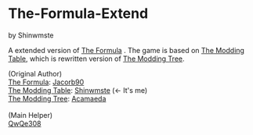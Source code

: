 # The-Formula-Extend
by Shinwmste

A extended version of [The Formula](https://github.com/Jacorb90/The-Formula) .
The game is based on [The Modding Table](https://github.com/shenmi124/The-Modding-Table), which is rewritten version of [The Modding Tree](https://github.com/Acamaeda/The-Modding-Tree).

(Original Author)
<br>
[The Formula](https://github.com/Jacorb90/The-Formula): [Jacorb90](https://github.com/Jacorb90)<br>
[The Modding Table](https://github.com/shenmi124/The-Modding-Table): [Shinwmste](https://github.com/shenmi124) (← It's me)<br>
[The Modding Tree](https://github.com/Acamaeda/The-Modding-Tree): [Acamaeda](https://github.com/Acamaeda)<br>
<br>
(Main Helper)
<br>
[QwQe308](https://github.com/QwQe308)
